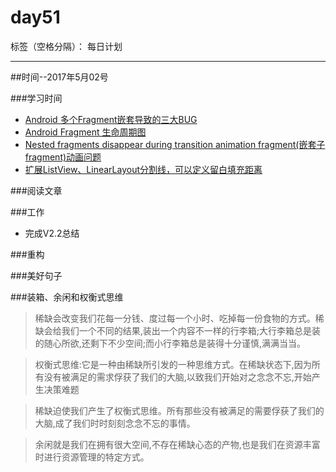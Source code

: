 # day51

标签（空格分隔）： 每日计划

---
##时间--2017年5月02号

###学习时间<br>
* [Android 多个Fragment嵌套导致的三大BUG][1]
* [Android Fragment 生命周期图][2]
* [Nested fragments disappear during transition animation fragment(嵌套子fragment)动画问题][3]
* [扩展ListView、LinearLayout分割线，可以定义留白填充距离][4]

###阅读文章<br>

###工作<br>

* 完成V2.2总结

###重构<br>


###美好句子<br>

###装箱、余闲和权衡式思维
>稀缺会改变我们花每一分钱、度过每一个小时、吃掉每一份食物的方式。稀缺会给我们一个不同的结果,装出一个内容不一样的行李箱;大行李箱总是装的随心所欲,还剩下不少空间;而小行李箱总是装得十分谨慎,满满当当。

>权衡式思维:它是一种由稀缺所引发的一种思维方式。在稀缺状态下,因为所有没有被满足的需求俘获了我们的大脑,以致我们开始对之念念不忘,开始产生决策难题

>稀缺迫使我们产生了权衡式思维。所有那些没有被满足的需要俘获了我们的大脑,成了我们时时刻刻念念不忘的事情。

>余闲就是我们在拥有很大空间,不存在稀缺心态的产物,也是我们在资源丰富时进行资源管理的特定方式。

  [1]: http://blog.csdn.net/megatronkings/article/details/51417510
  [2]: http://www.cnblogs.com/purediy/p/3276545.html
  [3]: http://stackoverflow.com/questions/14900738/nested-fragments-disappear-during-transition-animation
  [4]: https://github.com/MegatronKing/DividerPadding
